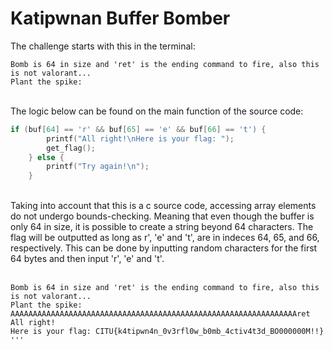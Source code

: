 # Katipwnan Buffer Bomber

The challenge starts with this in the terminal:
```
Bomb is 64 in size and 'ret' is the ending command to fire, also this is not valorant...
Plant the spike:
```
<br>
The logic below can be found on the main function of the source code:<br>

```c
if (buf[64] == 'r' && buf[65] == 'e' && buf[66] == 't') {
        printf("All right!\nHere is your flag: ");
        get_flag();
    } else {
        printf("Try again!\n");
    }
```
<br>
Taking into account that this is a c source code, accessing array elements do not undergo bounds-checking. Meaning that even though the buffer is only 64 in size, 
it is possible to create a string beyond 64 characters. The flag will be outputted as long as r', 'e' and 't', are in indeces 64, 65, and 66, respectively. This can be done by 
inputting random characters for the first 64 bytes and then input 'r', 'e' and 't'.<br><br>

```
Bomb is 64 in size and 'ret' is the ending command to fire, also this is not valorant...
Plant the spike: AAAAAAAAAAAAAAAAAAAAAAAAAAAAAAAAAAAAAAAAAAAAAAAAAAAAAAAAAAAAAAAAret
All right!
Here is your flag: CITU{k4tipwn4n_0v3rfl0w_b0mb_4ctiv4t3d_BO000000M!!}
'''
